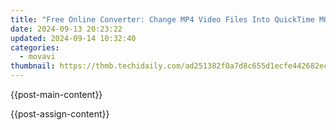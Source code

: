 ```yaml
---
title: "Free Online Converter: Change MP4 Video Files Into QuickTime MOV Format"
date: 2024-09-13 20:23:22
updated: 2024-09-14 10:32:40
categories:
  - movavi
thumbnail: https://thmb.techidaily.com/ad251382f0a7d8c655d1ecfe442682eca929097f4c42dbd9921ea0eb3f9c12b0.jpg
---
```


{{post-main-content}}

<ins class="adsbygoogle"
     style="display:block"
     data-ad-format="autorelaxed"
     data-ad-client="ca-pub-7571918770474297"
     data-ad-slot="1223367746"></ins>

{{post-assign-content}}

<ins class="adsbygoogle"
     style="display:block"
     data-ad-client="ca-pub-7571918770474297"
     data-ad-slot="8358498916"
     data-ad-format="auto"
     data-full-width-responsive="true"></ins>
